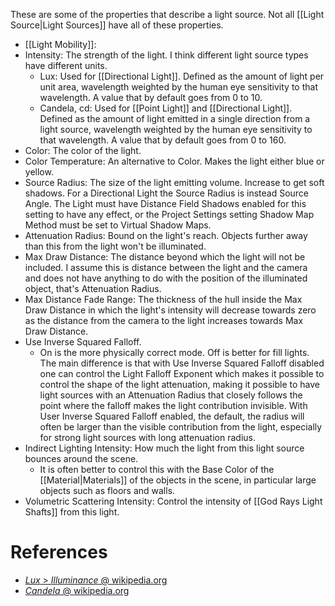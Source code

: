 These are some of the properties that describe a light source.
Not all [[Light Source|Light Sources]] have all of these properties.

- [[Light Mobility]]:
- Intensity: The strength of the light. I think different light source types have different units.
  - Lux: Used for [[Directional Light]]. Defined as the amount of light per unit area, wavelength weighted by the human eye sensitivity to that wavelength.  A value that by default goes from 0 to 10.
  - Candela, cd: Used for [[Point Light]] and [[Directional Light]]. Defined as the amount of light emitted in a single direction from a light source, wavelength weighted by the human eye sensitivity to that wavelength. A value that by default goes from 0 to 160.
- Color: The color of the light.
- Color Temperature: An alternative to Color. Makes the light either blue or yellow.
- Source Radius: The size of the light emitting volume. Increase to get soft shadows. For a Directional Light the Source Radius is instead Source Angle. The Light must have Distance Field Shadows enabled for this setting to have any effect, or the Project Settings setting Shadow Map Method must be set to Virtual Shadow Maps.
- Attenuation Radius: Bound on the light's reach. Objects further away than this from the light won't be illuminated.
- Max Draw Distance: The distance beyond which the light will not be included. I assume this is distance between the light and the camera and does not have anything to do with the position of the illuminated object, that's Attenuation Radius.
- Max Distance Fade Range: The thickness of the hull inside the Max Draw Distance in which the light's intensity will decrease towards zero as the distance from the camera to the light increases towards Max Draw Distance.
- Use Inverse Squared Falloff.
  - On is the more physically correct mode. Off is better for fill lights. The main difference is that with Use Inverse Squared Falloff disabled one can control the Light Falloff Exponent which makes it possible to control the shape of the light attenuation, making it possible to have light sources with an Attenuation Radius that closely follows the point where the falloff makes the light contribution invisible. With User Inverse Squared Falloff enabled, the default, the radius will often be larger than the visible contribution from the light, especially for strong light sources with long attenuation radius.
- Indirect Lighting Intensity: How much the light from this light source bounces around the scene.
	- It is often better to control this with the Base Color of the [[Material|Materials]] of the objects in the scene, in particular large objects such as floors and walls.
- Volumetric Scattering Intensity: Control the intensity of [[God Rays Light Shafts]] from this light.


# References
- [_Lux_ > _Illuminance_ @ wikipedia.org](https://en.wikipedia.org/wiki/Lux#Illuminance)
- [_Candela_ @ wikipedia.org](https://en.wikipedia.org/wiki/Candela)

